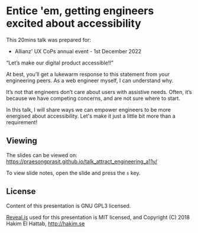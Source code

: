 # Entice 'em, getting engineers excited about accessibility

This 20mins talk was prepared for:
- Allianz' UX CoPs annual event - 1st December 2022

“Let’s make our digital product accessible!!”

At best, you’ll get a lukewarm response to this statement from your engineering peers. As a web engineer myself, I can understand why.

It’s not that engineers don’t care about users with assistive needs. Often, it’s because we have competing concerns, and are not sure where to start.

In this talk, I will share ways we can empower engineers to be more energised about accessibility. Let's make it just a little bit more than a requirement!

## Viewing

The slides can be viewed on:
https://praesongprasit.github.io/talk_attract_engineering_a11y/

To view slide notes, open the slide and press the `s` key.

## License

Content of this presentation is GNU GPL3 licensed.

[Reveal.js](https://github.com/hakimel/reveal.js) used for this presentation is MIT licensed, and Copyright (C) 2018 Hakim El Hattab, http://hakim.se
